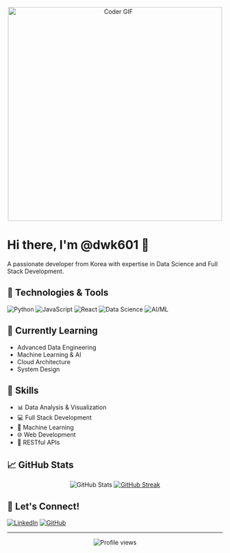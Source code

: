 <div align="center">
  <img src="https://media.giphy.com/media/SWoSkN6DxTszqIKEqv/giphy.gif" alt="Coder GIF" width="500">
</div>

# Hi there, I'm @dwk601 👋

A passionate developer from Korea with expertise in Data Science and Full Stack Development.

## 🔧 Technologies & Tools

![Python](https://img.shields.io/badge/-Python-3776AB?style=flat&logo=Python&logoColor=white)
![JavaScript](https://img.shields.io/badge/-JavaScript-F7DF1E?style=flat&logo=JavaScript&logoColor=black)
![React](https://img.shields.io/badge/-React-61DAFB?style=flat&logo=react&logoColor=black)
![Data Science](https://img.shields.io/badge/-Data%20Science-FF6F61?style=flat)
![AI/ML](https://img.shields.io/badge/-AI%2FML-00A67E?style=flat)

## 🌱 Currently Learning

- Advanced Data Engineering
- Machine Learning & AI
- Cloud Architecture
- System Design

## 💼 Skills

- 📊 Data Analysis & Visualization
- 💻 Full Stack Development
- 🤖 Machine Learning
- 🌐 Web Development
- 📱 RESTful APIs

## 📈 GitHub Stats

<div align="center">
  <img src="https://github-readme-stats.vercel.app/api?username=dwk601&show_icons=true&theme=radical" alt="GitHub Stats">
  <a href="https://git.io/streak-stats"><img src="https://github-readme-streak-stats.herokuapp.com?user=dwk601" alt="GitHub Streak" /></a>
</div>

## 🤝 Let's Connect!

[![LinkedIn](https://img.shields.io/badge/-LinkedIn-0077B5?style=flat&logo=LinkedIn&logoColor=white)](https://www.linkedin.com/in/dwk1/)
[![GitHub](https://img.shields.io/badge/-GitHub-181717?style=flat&logo=GitHub&logoColor=white)](https://github.com/dwk601)

---
<div align="center">
  <img src="https://komarev.com/ghpvc/?username=dwk601&color=blueviolet" alt="Profile views">
</div>
